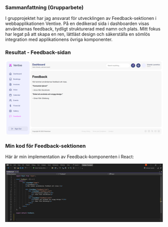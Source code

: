 ### Sammanfattning (Grupparbete)
I grupprojektet har jag ansvarat för utvecklingen av Feedback-sektionen i webbapplikationen Ventixe. På en dedikerad sida i dashboarden visas användarnas feedback, tydligt strukturerad med namn och plats. Mitt fokus har legat på att skapa en ren, lättläst design och säkerställa en sömlös integration med applikationens övriga komponenter.

### Resultat - Feedback-sidan

![Feedback-sidan](images/1.png)

### Min kod för Feedback-sektionen

Här är min implementation av Feedback-komponenten i React:

![Min kod](images/png.2.png)
